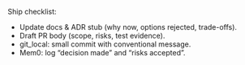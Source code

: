 Ship checklist:
- Update docs & ADR stub (why now, options rejected, trade-offs).
- Draft PR body (scope, risks, test evidence).
- git_local: small commit with conventional message.
- Mem0: log “decision made” and “risks accepted”.
